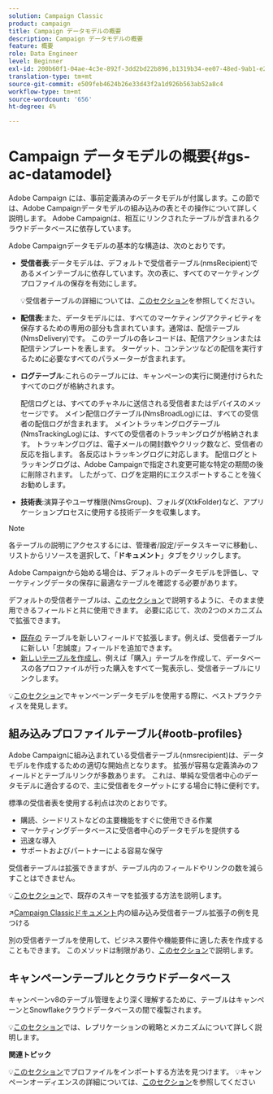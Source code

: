 ```yaml
---
solution: Campaign Classic
product: campaign
title: Campaign データモデルの概要
description: Campaign データモデルの概要
feature: 概要
role: Data Engineer
level: Beginner
exl-id: 200b60f1-04ae-4c3e-892f-3dd2bd22b896,b1319b34-ee07-48ed-9ab1-e2d12d3d99f8
translation-type: tm+mt
source-git-commit: e509feb4624b26e33d43f2a1d926b563ab52a8c4
workflow-type: tm+mt
source-wordcount: '656'
ht-degree: 4%

---
```


# Campaign データモデルの概要{#gs-ac-datamodel}

Adobe Campaign には、事前定義済みのデータモデルが付属します。この節では、Adobe Campaignデータモデルの組み込みの表とその操作について詳しく説明します。 Adobe Campaignは、相互にリンクされたテーブルが含まれるクラウドデータベースに依存しています。

Adobe Campaignデータモデルの基本的な構造は、次のとおりです。

* **受信者表**:データモデルは、デフォルトで受信者テーブル(nmsRecipient)であるメインテーブルに依存しています。次の表に、すべてのマーケティングプロファイルの保存を有効にします。

   :bulb:受信者テーブルの詳細については、[このセクション](#ootb-profiles)を参照してください。

* **配信表**:また、データモデルには、すべてのマーケティングアクティビティを保存するための専用の部分も含まれています。通常は、配信テーブル(NmsDelivery)です。 このテーブルの各レコードは、配信アクションまたは配信テンプレートを表します。 ターゲット、コンテンツなどの配信を実行するために必要なすべてのパラメーターが含まれます。

* **ログテーブル**:これらのテーブルには、キャンペーンの実行に関連付けられたすべてのログが格納されます。

   配信ログとは、すべてのチャネルに送信される受信者またはデバイスのメッセージです。 メイン配信ログテーブル(NmsBroadLog)には、すべての受信者の配信ログが含まれます。
メイントラッキングログテーブル(NmsTrackingLog)には、すべての受信者のトラッキングログが格納されます。 トラッキングログは、電子メールの開封数やクリック数など、受信者の反応を指します。 各反応はトラッキングログに対応します。
配信ログとトラッキングログは、Adobe Campaignで指定され変更可能な特定の期間の後に削除されます。 したがって、ログを定期的にエクスポートすることを強くお勧めします。

* **技術表**:演算子やユーザ権限(NmsGroup)、フォルダ(XtkFolder)など、アプリケーションプロセスに使用する技術データを収集します。

>[!NOTE]
>
>各テーブルの説明にアクセスするには、管理者/設定/データスキーマに移動し、リストからリソースを選択して、「**ドキュメント**」タブをクリックします。

Adobe Campaignから始める場合は、デフォルトのデータモデルを評価し、マーケティングデータの保存に最適なテーブルを確認する必要があります。

デフォルトの受信者テーブルは、[このセクション](#ootb-profiles)で説明するように、そのまま使用できるフィールドと共に使用できます。 必要に応じて、次の2つのメカニズムで拡張できます。

* [既存の](extend-schema.md) テーブルを新しいフィールドで拡張します。例えば、受信者テーブルに新しい「忠誠度」フィールドを追加できます。
* [新しいテーブルを作成し](create-schema.md)、例えば「購入」テーブルを作成して、データベースの各プロファイルが行った購入をすべて一覧表示し、受信者テーブルにリンクします。

:bulb:[このセクション](datamodel-best-practices.md)でキャンペーンデータモデルを使用する際に、ベストプラクティスを発見します。

## 組み込みプロファイルテーブル{#ootb-profiles}

Adobe Campaignに組み込まれている受信者テーブル(nmsrecipient)は、データモデルを作成するための適切な開始点となります。 拡張が容易な定義済みのフィールドとテーブルリンクが多数あります。 これは、単純な受信者中心のデータモデルに適合するので、主に受信者をターゲットにする場合に特に便利です。

標準の受信者表を使用する利点は次のとおりです。

* 購読、シードリストなどの主要機能をすぐに使用できる作業
* マーケティングデータベースに受信者中心のデータモデルを提供する
* 迅速な導入
* サポートおよびパートナーによる容易な保守

受信者テーブルは拡張できますが、テーブル内のフィールドやリンクの数を減らすことはできません。

:bulb:[このセクション](extend-schema.md)で、既存のスキーマを拡張する方法を説明します。

:arrow_upper_right:[Campaign Classicドキュメント](https://experienceleague.adobe.com/docs/campaign-classic/using/configuring-campaign-classic/editing-schemas/examples-of-schemas-edition.html?lang=en#extending-a-table)内の組み込み受信者テーブル拡張子の例を見つける

別の受信者テーブルを使用して、ビジネス要件や機能要件に適した表を作成することもできます。 このメソッドは制限があり、[このセクション](custom-recipient.md)で説明します。

## キャンペーンテーブルとクラウドデータベース

キャンペーンv8のテーブル管理をより深く理解するために、テーブルはキャンペーンとSnowflakeクラウドデータベースの間で複製されます。

:bulb:[このセクション](../config/replication.md)では、レプリケーションの戦略とメカニズムについて詳しく説明します。

**関連トピック**

:bulb:[このセクション](../start/import.md)でプロファイルをインポートする方法を見つけます。
:bulb:キャンペーンオーディエンスの詳細については、[このセクション](../start/audiences.md)を参照してください
